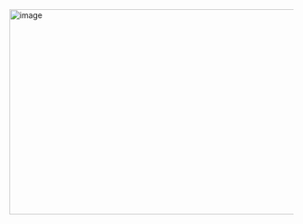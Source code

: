<img width="1484" height="365" alt="image" src="https://github.com/user-attachments/assets/4d768b04-a9e8-48ac-9cfa-4c45bb150a80" />

